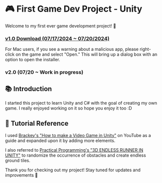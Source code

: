 # 🎮 First Game Dev Project - Unity

Welcome to my first ever game development project! 🚀

### [v1.0 Download (07/17/2024 ~ 07/20/2024)](https://drive.google.com/drive/u/2/folders/1eXQo3V9vhRr7_bFNMDC1At2BDctHdAND)
For Mac users, if you see a warning about a malicious app, please right-click on the game and select "Open." This will bring up a dialog box with an option to open the installer.

### v2.0 (07/20 ~ Work in progress)

## 📚 Introduction
I started this project to learn Unity and C# with the goal of creating my own game. 
I really enjoyed working on it so hope you enjoy it too :D

## 🔗 Tutorial Reference
I used [Brackey's "How to make a Video Game in Unity"](https://www.youtube.com/watch?v=IlKaB1etrik) on YouTube as a guide and expanded upon it by adding more elements. 

I also referred to [Practical Programming's "3D ENDLESS RUNNER IN UNITY"](https://www.youtube.com/watch?v=XUVtQwKbZ-c) to randomize the occurrence of obstacles and create endless ground tiles.

Thank you for checking out my project! Stay tuned for updates and improvements 🐋

